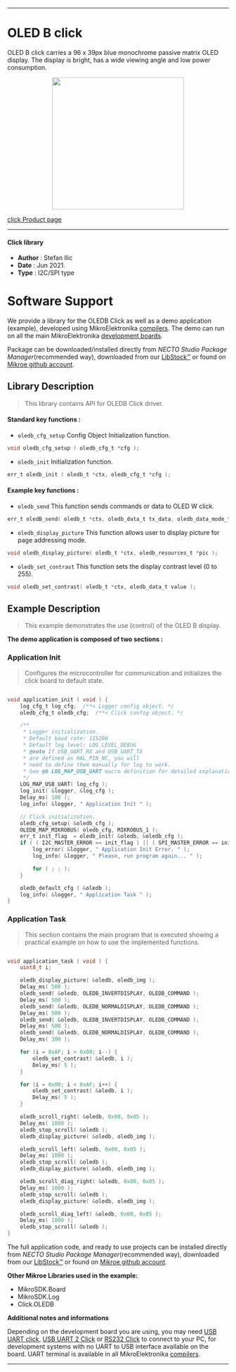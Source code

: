 
---
# OLED B click

OLED B click carries a 96 x 39px blue monochrome passive matrix OLED display. The display is bright, has a wide viewing angle and low power consumption.

<p align="center">
  <img src="https://download.mikroe.com/images/click_for_ide/oled_b_click.png" height=300px>
</p>

[click Product page](https://www.mikroe.com/oled-b-click)

---


#### Click library

- **Author**        : Stefan Ilic
- **Date**          : Jun 2021.
- **Type**          : I2C/SPI type


# Software Support

We provide a library for the OLEDB Click
as well as a demo application (example), developed using MikroElektronika
[compilers](https://www.mikroe.com/necto-studio).
The demo can run on all the main MikroElektronika [development boards](https://www.mikroe.com/development-boards).

Package can be downloaded/installed directly from *NECTO Studio Package Manager*(recommended way), downloaded from our [LibStock&trade;](https://libstock.mikroe.com) or found on [Mikroe github account](https://github.com/MikroElektronika/mikrosdk_click_v2/tree/master/clicks).

## Library Description

> This library contains API for OLEDB Click driver.

#### Standard key functions :

- `oledb_cfg_setup` Config Object Initialization function.
```c
void oledb_cfg_setup ( oledb_cfg_t *cfg );
```

- `oledb_init` Initialization function.
```c
err_t oledb_init ( oledb_t *ctx, oledb_cfg_t *cfg );
```

#### Example key functions :

- `oledb_send` This function sends commands or data to OLED W click.
```c
err_t oledB_send( oledb_t *ctx, oledb_data_t tx_data, oledb_data_mode_t data_mode );
```

- `oledb_display_picture` This function allows user to display picture for page addressing mode.
```c
void oledb_display_picture( oledb_t *ctx, oledb_resources_t *pic );
```

- `oledb_set_contrast` This function sets the display contrast level (0 to 255).
```c
void oledb_set_contrast( oledb_t *ctx, oledb_data_t value );
```

## Example Description

> This example demonstrates the use (control) of the OLED B display.

**The demo application is composed of two sections :**

### Application Init

> Configures the microcontroller for communication and initializes the click board to default state.

```c

void application_init ( void ) {
    log_cfg_t log_cfg;  /**< Logger config object. */
    oledb_cfg_t oledb_cfg;  /**< Click config object. */

    /** 
     * Logger initialization.
     * Default baud rate: 115200
     * Default log level: LOG_LEVEL_DEBUG
     * @note If USB_UART_RX and USB_UART_TX 
     * are defined as HAL_PIN_NC, you will 
     * need to define them manually for log to work. 
     * See @b LOG_MAP_USB_UART macro definition for detailed explanation.
     */
    LOG_MAP_USB_UART( log_cfg );
    log_init( &logger, &log_cfg );
    Delay_ms( 100 );
    log_info( &logger, " Application Init " );

    // Click initialization.
    oledb_cfg_setup( &oledb_cfg );
    OLEDB_MAP_MIKROBUS( oledb_cfg, MIKROBUS_1 );
    err_t init_flag  = oledb_init( &oledb, &oledb_cfg );
    if ( ( I2C_MASTER_ERROR == init_flag ) || ( SPI_MASTER_ERROR == init_flag ) ) {
        log_error( &logger, " Application Init Error. " );
        log_info( &logger, " Please, run program again... " );

        for ( ; ; );
    }

    oledb_default_cfg ( &oledb );
    log_info( &logger, " Application Task " );
}

```

### Application Task

> This section contains the main program that is executed showing a practical example on how to use the implemented functions.

```c

void application_task ( void ) {
    uint8_t i;

    oledb_display_picture( &oledb, oledb_img );
    Delay_ms( 500 );
    oledb_send( &oledb, OLEDB_INVERTDISPLAY, OLEDB_COMMAND );
    Delay_ms( 500 );
    oledb_send( &oledb, OLEDB_NORMALDISPLAY, OLEDB_COMMAND );
    Delay_ms( 500 );
    oledb_send( &oledb, OLEDB_INVERTDISPLAY, OLEDB_COMMAND );
    Delay_ms( 500 );
    oledb_send( &oledb, OLEDB_NORMALDISPLAY, OLEDB_COMMAND );
    Delay_ms( 300 );

    for (i = 0xAF; i > 0x00; i--) {
        oledb_set_contrast( &oledb, i );
        Delay_ms( 5 );
    }

    for (i = 0x00; i < 0xAF; i++) {
        oledb_set_contrast( &oledb, i );
        Delay_ms( 5 );
    }

    oledb_scroll_right( &oledb, 0x00, 0x05 );
    Delay_ms( 1000 );
    oledb_stop_scroll( &oledb );
    oledb_display_picture( &oledb, oledb_img );

    oledb_scroll_left( &oledb, 0x00, 0x05 );
    Delay_ms( 1000 );
    oledb_stop_scroll( &oledb );
    oledb_display_picture( &oledb, oledb_img );

    oledb_scroll_diag_right( &oledb, 0x00, 0x05 );
    Delay_ms( 1000 );
    oledb_stop_scroll( &oledb );
    oledb_display_picture( &oledb, oledb_img );

    oledb_scroll_diag_left( &oledb, 0x00, 0x05 );
    Delay_ms( 1000 );
    oledb_stop_scroll( &oledb );
}

```


The full application code, and ready to use projects can be installed directly from *NECTO Studio Package Manager*(recommended way), downloaded from our [LibStock&trade;](https://libstock.mikroe.com) or found on [Mikroe github account](https://github.com/MikroElektronika/mikrosdk_click_v2/tree/master/clicks).

**Other Mikroe Libraries used in the example:**

- MikroSDK.Board
- MikroSDK.Log
- Click.OLEDB

**Additional notes and informations**

Depending on the development board you are using, you may need
[USB UART click](https://www.mikroe.com/usb-uart-click),
[USB UART 2 Click](https://www.mikroe.com/usb-uart-2-click) or
[RS232 Click](https://www.mikroe.com/rs232-click) to connect to your PC, for
development systems with no UART to USB interface available on the board. UART
terminal is available in all MikroElektronika
[compilers](https://shop.mikroe.com/compilers).

---

